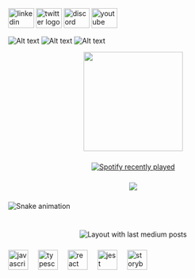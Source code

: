 <div align="left">
  <img src="https://raw.githubusercontent.com/maurodesouza/profile-readme-generator/master/src/assets/icons/social/linkedin/default.svg" width="52" height="40" alt="linkedin logo"  />
  <img src="https://raw.githubusercontent.com/maurodesouza/profile-readme-generator/master/src/assets/icons/social/twitter/default.svg" width="52" height="40" alt="twitter logo"  />
  <img src="https://raw.githubusercontent.com/maurodesouza/profile-readme-generator/master/src/assets/icons/social/discord/default.svg" width="52" height="40" alt="discord logo"  />
  <img src="https://raw.githubusercontent.com/maurodesouza/profile-readme-generator/master/src/assets/icons/social/youtube/default.svg" width="52" height="40" alt="youtube logo"  />
</div>



  ![Alt text](https://spotify-recently-played-readme.vercel.app/api?user=31gfheu7tvps2bfwoodjklloxgou)
  ![Alt text](https://spotify-recently-played-readme.vercel.app/api?user=31gfheu7tvps2bfwoodjklloxgou&count={count})
  ![Alt text](https://spotify-recently-played-readme.vercel.app/api?user=31gfheu7tvps2bfwoodjklloxgou&unique={true|1|on|yes})



<div align="center">
  <img height="200" src="https://i.imgflip.com/65efzo.gif"  />
</div>

###

<div align="center">
  <a href="https://open.spotify.com/user/DUSHIME1212">
    <img src="https://spotify-recently-played-readme.vercel.app/api?user=DUSHIME1212&count=5&unique=false" alt="Spotify recently played"  />
  </a>
</div>

###

<div align="center">
  <img src="https://profile-counter.glitch.me/DUSHIME1212/count.svg?"  />
</div>

###

<img src="https://raw.githubusercontent.com/DUSHIME1212/DUSHIME1212/output/snake.svg" alt="Snake animation" />

###

<br clear="both">

<div align="center">
  <img src="https://github-read-medium-git-main.pahlevikun.vercel.app/latest?limit=4&username=DUSHIME1212" alt="Layout with last medium posts"  />
</div>

###

<div align="left">
  <img src="https://cdn.jsdelivr.net/gh/devicons/devicon/icons/javascript/javascript-original.svg" height="40" alt="javascript logo"  />
  <img width="12" />
  <img src="https://cdn.jsdelivr.net/gh/devicons/devicon/icons/typescript/typescript-original.svg" height="40" alt="typescript logo"  />
  <img width="12" />
  <img src="https://cdn.jsdelivr.net/gh/devicons/devicon/icons/react/react-original.svg" height="40" alt="react logo"  />
  <img width="12" />
  <img src="https://cdn.jsdelivr.net/gh/devicons/devicon/icons/jest/jest-plain.svg" height="40" alt="jest logo"  />
  <img width="12" />
  <img src="https://cdn.jsdelivr.net/gh/devicons/devicon/icons/storybook/storybook-original.svg" height="40" alt="storybook logo"  />
</div>

###
